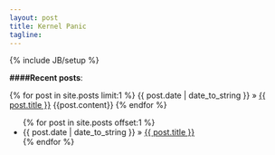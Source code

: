 ```yaml
---
layout: post
title: Kernel Panic
tagline: 
---
```

{% include JB/setup %}

**####Recent posts**:

{% for post in site.posts limit:1 %}
<span>{{ post.date | date_to_string }}</span> &raquo; <a href="{{ BASE_PATH }}{{ post.url }}">{{ post.title }}</a>
<span>{{post.content}}</span>
{% endfor %}

<ul class="posts">
    {% for post in site.posts offset:1 %}
    <li>
        <span>{{ post.date | date_to_string }}</span> &raquo; <a href="{{ BASE_PATH }}{{ post.url }}">{{ post.title }}</a>
    </li>
    {% endfor %}
</ul>
